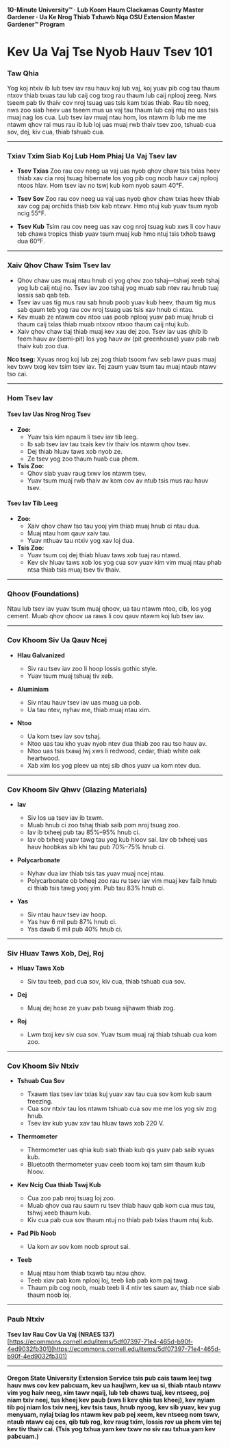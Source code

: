 #### 10-Minute University™ · Lub Koom Haum Clackamas County Master Gardener · Ua Ke Nrog Thiab Txhawb Nqa OSU Extension Master Gardener™ Program

# Kev Ua Vaj Tse Nyob Hauv Tsev 101

### Taw Qhia

Yog koj ntxiv ib lub tsev iav rau hauv koj lub vaj, koj yuav pib cog tau thaum ntxov thiab txuas tau lub caij cog txog rau thaum lub caij nplooj zeeg. Nws tseem pab tiv thaiv cov nroj tsuag uas tsis kam txias thiab. Rau tib neeg, nws zoo siab heev uas tseem mus ua vaj tau thaum lub caij ntuj no uas tsis muaj nag los cua. Lub tsev iav muaj ntau hom, los ntawm ib lub me me ntawm qhov rai mus rau ib lub loj uas muaj rwb thaiv tsev zoo, tshuab cua sov, dej, kiv cua, thiab tshuab cua.

---

### Txiav Txim Siab Koj Lub Hom Phiaj Ua Vaj Tsev Iav

- **Tsev Txias**
  Zoo rau cov neeg ua vaj uas nyob qhov chaw tsis txias heev thiab xav cia nroj tsuag hibernate los yog pib cog noob hauv caij nplooj ntoos hlav. Hom tsev iav no tswj kub kom nyob saum 40°F.

- **Tsev Sov**
  Zoo rau cov neeg ua vaj uas nyob qhov chaw txias heev thiab xav cog paj orchids thiab txiv kab ntxwv. Hmo ntuj kub yuav tsum nyob ncig 55°F.

- **Tsev Kub**
  Tsim rau cov neeg uas xav cog nroj tsuag kub xws li cov hauv teb chaws tropics thiab yuav tsum muaj kub hmo ntuj tsis txhob tsawg dua 60°F.

---

### Xaiv Qhov Chaw Tsim Tsev Iav

- Qhov chaw uas muaj ntau hnub ci yog qhov zoo tshaj—tshwj xeeb tshaj yog lub caij ntuj no. Tsev iav zoo tshaj yog muab sab ntev rau hnub tuaj lossis sab qab teb.
- Tsev iav uas tig mus rau sab hnub poob yuav kub heev, thaum tig mus sab qaum teb yog rau cov nroj tsuag uas tsis xav hnub ci ntau.
- Kev muab ze ntawm cov ntoo uas poob nplooj yuav pab muaj hnub ci thaum caij txias thiab muab ntxoov ntxoo thaum caij ntuj kub.
- Xaiv qhov chaw tiaj thiab muaj kev xau dej zoo. Tsev iav uas qhib ib feem hauv av (semi-pit) los yog hauv av (pit greenhouse) yuav pab rwb thaiv kub zoo dua.

**Nco tseg:** Xyuas nrog koj lub zej zog thiab tsoom fwv seb lawv puas muaj kev txwv txog kev tsim tsev iav. Tej zaum yuav tsum tau muaj ntaub ntawv tso cai.

---

### Hom Tsev Iav

#### Tsev Iav Uas Nrog Nrog Tsev

- **Zoo:**
  - Yuav tsis kim npaum li tsev iav tib leeg.
  - Ib sab tsev iav tau txais kev tiv thaiv los ntawm qhov tsev.
  - Dej thiab hluav taws xob nyob ze.
  - Ze tsev yog zoo thaum huab cua phem.
- **Tsis Zoo:**
  - Qhov siab yuav raug txwv los ntawm tsev.
  - Yuav tsum muaj rwb thaiv av kom cov av ntub tsis mus rau hauv tsev.

#### Tsev Iav Tib Leeg

- **Zoo:**
  - Xaiv qhov chaw tso tau yooj yim thiab muaj hnub ci ntau dua.
  - Muaj ntau hom qauv xaiv tau.
  - Yuav nthuav tau ntxiv yog xav loj dua.
- **Tsis Zoo:**
  - Yuav tsum coj dej thiab hluav taws xob tuaj rau ntawd.
  - Kev siv hluav taws xob los yog cua sov yuav kim vim muaj ntau phab ntsa thiab tsis muaj tsev tiv thaiv.

---

### Qhoov (Foundations)

Ntau lub tsev iav yuav tsum muaj qhoov, ua tau ntawm ntoo, cib, los yog cement. Muab qhov qhoov ua raws li cov qauv ntawm koj lub tsev iav.

---

### Cov Khoom Siv Ua Qauv Ncej

- **Hlau Galvanized**
  - Siv rau tsev iav zoo li hoop lossis gothic style.
  - Yuav tsum muaj tshuaj tiv xeb.

- **Aluminiam**
  - Siv ntau hauv tsev iav uas muag ua pob.
  - Ua tau ntev, nyhav me, thiab muaj ntau xim.

- **Ntoo**
  - Ua kom tsev iav sov tshaj.
  - Ntoo uas tau kho yuav nyob ntev dua thiab zoo rau tso hauv av.
  - Ntoo uas tsis txawj lwj xws li redwood, cedar, thiab white oak heartwood.
  - Xab xim los yog pleev ua ntej sib dhos yuav ua kom ntev dua.

---

### Cov Khoom Siv Qhwv (Glazing Materials)

- **Iav**
  - Siv los ua tsev iav ib txwm.
  - Muab hnub ci zoo tshaj thiab saib pom nroj tsuag zoo.
  - Iav ib txheej pub tau 85%–95% hnub ci.
  - Iav ob txheej yuav tawg tau yog kub hloov sai. Iav ob txheej uas hauv hoobkas sib khi tau pub 70%–75% hnub ci.

- **Polycarbonate**
  - Nyhav dua iav thiab tsis tas yuav muaj ncej ntau.
  - Polycarbonate ob txheej zoo rau ru tsev iav vim muaj kev faib hnub ci thiab tsis tawg yooj yim. Pub tau 83% hnub ci.

- **Yas**
  - Siv ntau hauv tsev iav hoop.
  - Yas huv 6 mil pub 87% hnub ci.
  - Yas dawb 6 mil pub 40% hnub ci.

---

### Siv Hluav Taws Xob, Dej, Roj

- **Hluav Taws Xob**
  - Siv tau teeb, pad cua sov, kiv cua, thiab tshuab cua sov.

- **Dej**
  - Muaj dej hose ze yuav pab txuag sijhawm thiab zog.

- **Roj**
  - Lwm txoj kev siv cua sov. Yuav tsum muaj raj thiab tshuab cua kom zoo.

---

### Cov Khoom Siv Ntxiv

- **Tshuab Cua Sov**
  - Txawm tias tsev iav txias kuj yuav xav tau cua sov kom kub saum freezing.
  - Cua sov ntxiv tau los ntawm tshuab cua sov me me los yog siv zog hnub.
  - Tsev iav kub yuav xav tau hluav taws xob 220 V.

- **Thermometer**
  - Thermometer uas qhia kub siab thiab kub qis yuav pab saib xyuas kub.
  - Bluetooth thermometer yuav ceeb toom koj tam sim thaum kub hloov.

- **Kev Ncig Cua thiab Tswj Kub**
  - Cua zoo pab nroj tsuag loj zoo.
  - Muab qhov cua rau saum ru tsev thiab hauv qab kom cua mus tau, tshwj xeeb thaum kub.
  - Kiv cua pab cua sov thaum ntuj no thiab pab txias thaum ntuj kub.

- **Pad Pib Noob**
  - Ua kom av sov kom noob sprout sai.

- **Teeb**
  - Muaj ntau hom thiab txawb tau ntau qhov.
  - Teeb xiav pab kom nplooj loj, teeb liab pab kom paj tawg.
  - Thaum pib cog noob, muab teeb li 4 ntiv tes saum av, thiab nce siab thaum noob loj.

---

### Paub Ntxiv

**Tsev Iav Rau Cov Ua Vaj (NRAES 137)**  
[https://ecommons.cornell.edu/items/5df07397-71e4-465d-b90f-4ed9032fb301](https://ecommons.cornell.edu/items/5df07397-71e4-465d-b90f-4ed9032fb301)

---

#### Oregon State University Extension Service tsis pub cais tawm leej twg hauv nws cov kev pabcuam, kev ua haujlwm, kev ua si, thiab ntaub ntawv vim yog haiv neeg, xim tawv nqaij, lub teb chaws tuaj, kev ntseeg, poj niam txiv neej, tus kheej kev paub (xws li kev qhia tus kheej), kev nyiam tib poj niam los txiv neej, kev tsis taus, hnub nyoog, kev sib yuav, kev yug menyuam, nyiaj txiag los ntawm kev pab pej xeem, kev ntseeg nom tswv, ntaub ntawv caj ces, qib tub rog, kev raug txim, lossis rov ua phem vim tej kev tiv thaiv cai. (Tsis yog txhua yam kev txwv no siv rau txhua yam kev pabcuam.)